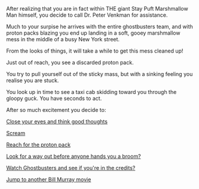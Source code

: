 After realizing that you are in fact within THE giant Stay Puft Marshmallow Man himself, you decide to
call Dr. Peter Venkman for assistance.

Much to your surpise he arrives with the entire ghostbusters team, and with proton packs blazing you
end up landing in a soft, gooey marshmallow mess in the middle of a busy New York street.

From the looks of things, it will take a while to get this mess cleaned up! 

Just out of reach, you see a discarded proton pack.

You try to pull yourself out of the sticky mass, but with a sinking feeling you realise you are stuck.

You look up in time to see a taxi cab skidding toward you through the gloopy guck. You have seconds to act.

After so much excitement you decide to:

[Close your eyes and think good thoughts](./wishful-thinking/hope.md)

[Scream](./vocalize/scream.md)

[Reach for the proton pack](./protons/reach.md)

[Look for a way out before anyone hands you a broom?](../../find-exit/leave.md)

[Watch Ghostbusters and see if you're in the credits?](watch-ghostbusters/watch-ghostbusters.md)

[Jump to another Bill Murray movie](billMurrayMovies/billMurrayMovies.md)
